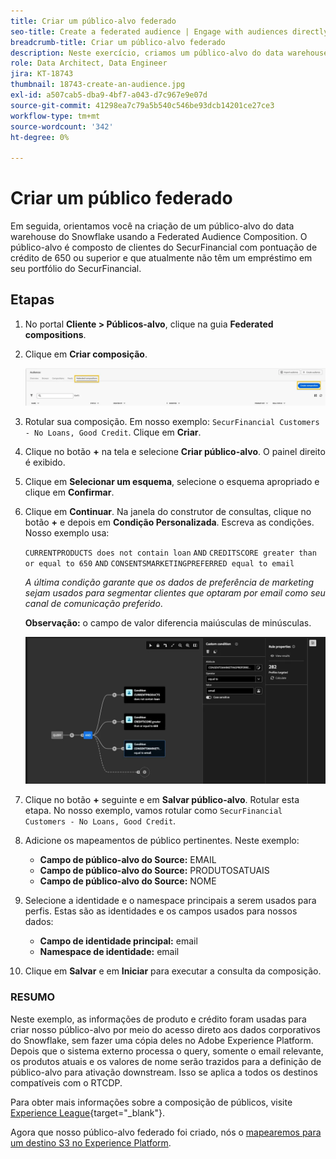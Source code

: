 ```yaml
---
title: Criar um público-alvo federado
seo-title: Create a federated audience | Engage with audiences directly from your data warehouse using Federated Audience Composition
breadcrumb-title: Criar um público-alvo federado
description: Neste exercício, criamos um público-alvo do data warehouse do Snowflake usando a Federated Audience Composition.
role: Data Architect, Data Engineer
jira: KT-18743
thumbnail: 18743-create-an-audience.jpg
exl-id: a507cab5-dba9-4bf7-a043-d7c967e9e07d
source-git-commit: 41298ea7c79a5b540c546be93dcb14201ce27ce3
workflow-type: tm+mt
source-wordcount: '342'
ht-degree: 0%

---
```


# Criar um público federado

Em seguida, orientamos você na criação de um público-alvo do data warehouse do Snowflake usando a Federated Audience Composition. O público-alvo é composto de clientes do SecurFinancial com pontuação de crédito de 650 ou superior e que atualmente não têm um empréstimo em seu portfólio do SecurFinancial.

## Etapas

1. No portal **Cliente > Públicos-alvo**, clique na guia **Federated compositions**.
2. Clique em **Criar composição**.

   ![criar-composição](assets/create-composition.png)

3. Rotular sua composição. Em nosso exemplo: `SecurFinancial Customers - No Loans, Good Credit`. Clique em **Criar**.

4. Clique no botão **+** na tela e selecione **Criar público-alvo**. O painel direito é exibido.

5. Clique em **Selecionar um esquema**, selecione o esquema apropriado e clique em **Confirmar**.

6. Clique em **Continuar**. Na janela do construtor de consultas, clique no botão **+** e depois em **Condição Personalizada**. Escreva as condições. Nosso exemplo usa:

   `CURRENTPRODUCTS does not contain loan`
   `AND`
   `CREDITSCORE greater than or equal to 650`
   `AND`
   `CONSENTSMARKETINGPREFERRED equal to email`

   *A última condição garante que os dados de preferência de marketing sejam usados para segmentar clientes que optaram por email como seu canal de comunicação preferido*.

   **Observação:** o campo de valor diferencia maiúsculas de minúsculas.

   ![construtor de consultas](assets/query-builder.png)

7. Clique no botão **+** seguinte e em **Salvar público-alvo**. Rotular esta etapa. No nosso exemplo, vamos rotular como `SecurFinancial Customers - No Loans, Good Credit`.

8. Adicione os mapeamentos de público pertinentes. Neste exemplo:

   - **Campo de público-alvo do Source:** EMAIL
   - **Campo de público-alvo do Source:** PRODUTOSATUAIS
   - **Campo de público-alvo do Source:** NOME

9. Selecione a identidade e o namespace principais a serem usados para perfis. Estas são as identidades e os campos usados para nossos dados:

   - **Campo de identidade principal:** email
   - **Namespace de identidade:** email

10. Clique em **Salvar** e em **Iniciar** para executar a consulta da composição.

### RESUMO

Neste exemplo, as informações de produto e crédito foram usadas para criar nosso público-alvo por meio do acesso direto aos dados corporativos do Snowflake, sem fazer uma cópia deles no Adobe Experience Platform. Depois que o sistema externo processa o query, somente o email relevante, os produtos atuais e os valores de nome serão trazidos para a definição de público-alvo para ativação downstream. Isso se aplica a todos os destinos compatíveis com o RTCDP.

Para obter mais informações sobre a composição de públicos, visite [Experience League](https://experienceleague.adobe.com/en/docs/federated-audience-composition/using/compositions/create-composition/create-composition){target="_blank"}.

Agora que nosso público-alvo federado foi criado, nós o [mapearemos para um destino S3 no Experience Platform](map-federated-audience-to-s3.md).
